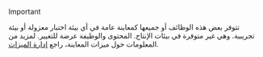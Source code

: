 > [!IMPORTANT]
> تتوفر بعض هذه الوظائف أو جميعها كمعاينة عامة في أي بيئة اختبار معزولة أو بيئة تجريبية. وهي غير متوفرة في بيئات الإنتاج. المحتوى والوظيفة عرضة للتغيير. لمزيد من المعلومات حول ميزات المعاينة، راجع [إدارة الميزات](../hr-admin-manage-features.md).